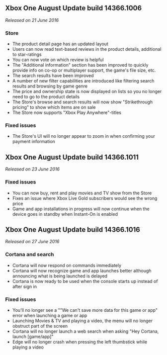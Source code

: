 ## Xbox One August Update build 14366.1006
_Released on 21 June 2016_

### Store
- The product detail page has an updated layout
- Users can now read text-based reviews in the product details, additional to star-ratings
- You can now vote on which review is helpful
- The "Additional information" section has been improved to quickly provide info on co-op or multiplayer support, the game's file size, etc.
- The search results have been improved
- A number of new filter capabilities are introduced like filtering search results and browsing by game genre
- The price and ownership state is now displayed on lists so you no longer need to go to the product details
- The Store's browse and search results will now show "Strikethrough pricing" to show which items are on sale
- The Store now supports "Xbox Play Anywhere"-titles

### Fixed issues
- The Store's UI will no longer appear to zoom in when confirming your payment information

## Xbox One August Update build 14366.1011
_Released on 23 June 2016_

### Fixed issues
- You can now buy, rent and play movies and TV show from the Store
- Fixes an issue where Xbox Live Gold subscribers would see the wrong price
- Game and app installations in progress will now continue when the device goes in standby when Instant-On is enabled

## Xbox One August Update build 14366.1016
_Released on 27 June 2016_

### Cortana and search
- Cortana will now respond on commands immediately
- Cortana will now recognize game and app launches better although announcing what is being launched is delayed
- Cortana is now ready to be used when the console starts up instead of after sign in

### Fixed issues
- You'll no longer see a ""We can't save more data for this game or app" error when launching a game or app
- Launching Movies & TV and playing a video, the menu will no longer obstruct part of the screen
- Cortana will no longer launch a web search when asking "Hey Cortana, launch [game/app]"
- Edge will no longer crash when pressing the left thumbstick while playing a video